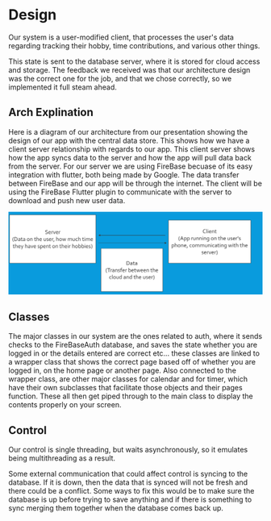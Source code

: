 # Design

Our system is a user-modified client, that processes the user's data regarding tracking their hobby, time contributions, and various other things. 

This state is sent to the database server, where it is stored for cloud access and storage. The feedback we received was that our architecture design was the correct one for the job, and that we chose correctly, so we implemented it full steam ahead.

## Arch Explination

Here is a diagram of our architecture from our presentation showing the design of our app with the central data store. This shows how we have a client server relationship with regards to our app. This client server shows how the app syncs data to the server and how the app will pull data back from the server. For our server we are using FireBase becuase of its easy integration with flutter, both being made by Google. The data transfer between FireBase and our app will be through the internet. The client will be using the FireBase Flutter plugin to communicate with the server to download and push new user data.

![Diagram](arch.png)

## Classes

The major classes in our system are the ones related to auth, where it sends checks to the FireBaseAuth database, and saves the state whether you are logged in or the details entered are correct etc... these classes are linked to a wrapper class that shows the correct page based off of whether you are logged in, on the home page or another page. Also connected to the wrapper class, are other major classes for calendar and for timer, which have their own subclasses that facilitate those objects and their pages function. These all then get piped through to the main class to display the contents properly on your screen.

## Control
Our control is single threading, but waits asynchronously, so it emulates being multithreading as a result.

Some external communication that could affect control is syncing to the database. If it is down, then the data that is synced will not be fresh and there could be a conflict. Some ways to fix this would be to make sure the database is up before trying to save anything and if there is something to sync merging them together when the database comes back up.

